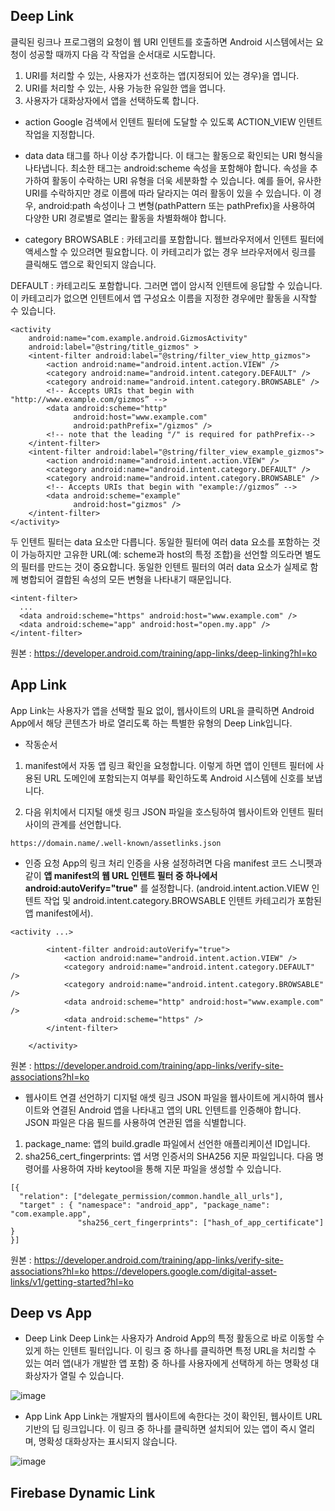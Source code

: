 ## Deep Link
클릭된 링크나 프로그램의 요청이 웹 URI 인텐트를 호출하면 Android 시스템에서는 요청이 성공할 때까지 다음 각 작업을 순서대로 시도합니다.

1. URI를 처리할 수 있는, 사용자가 선호하는 앱(지정되어 있는 경우)을 엽니다.
2. URI를 처리할 수 있는, 사용 가능한 유일한 앱을 엽니다.
3. 사용자가 대화상자에서 앱을 선택하도록 합니다.

- action
Google 검색에서 인텐트 필터에 도달할 수 있도록 ACTION_VIEW 인텐트 작업을 지정합니다.

- data
data 태그를 하나 이상 추가합니다. 이 태그는 활동으로 확인되는 URI 형식을 나타냅니다. 최소한 <data> 태그는 android:scheme 속성을 포함해야 합니다. 
속성을 추가하여 활동이 수락하는 URI 유형을 더욱 세분화할 수 있습니다. 예를 들어, 유사한 URI를 수락하지만 경로 이름에 따라 달라지는 여러 활동이 있을 수 있습니다. 이 경우, android:path 속성이나 그 변형(pathPattern 또는 pathPrefix)을 사용하여 다양한 URI 경로별로 열리는 활동을 차별화해야 합니다.

- category
BROWSABLE : 카테고리를 포함합니다. 웹브라우저에서 인텐트 필터에 액세스할 수 있으려면 필요합니다. 이 카테고리가 없는 경우 브라우저에서 링크를 클릭해도 앱으로 확인되지 않습니다.    
    
DEFAULT : 카테고리도 포함합니다. 그러면 앱이 암시적 인텐트에 응답할 수 있습니다. 이 카테고리가 없으면 인텐트에서 앱 구성요소 이름을 지정한 경우에만 활동을 시작할 수 있습니다.    

```
<activity
    android:name="com.example.android.GizmosActivity"
    android:label="@string/title_gizmos" >
    <intent-filter android:label="@string/filter_view_http_gizmos">
        <action android:name="android.intent.action.VIEW" />
        <category android:name="android.intent.category.DEFAULT" />
        <category android:name="android.intent.category.BROWSABLE" />
        <!-- Accepts URIs that begin with "http://www.example.com/gizmos” -->
        <data android:scheme="http"
              android:host="www.example.com"
              android:pathPrefix="/gizmos" />
        <!-- note that the leading "/" is required for pathPrefix-->
    </intent-filter>
    <intent-filter android:label="@string/filter_view_example_gizmos">
        <action android:name="android.intent.action.VIEW" />
        <category android:name="android.intent.category.DEFAULT" />
        <category android:name="android.intent.category.BROWSABLE" />
        <!-- Accepts URIs that begin with "example://gizmos” -->
        <data android:scheme="example"
              android:host="gizmos" />
    </intent-filter>
</activity>
```

두 인텐트 필터는 data 요소만 다릅니다. 동일한 필터에 여러 data 요소를 포함하는 것이 가능하지만 고유한 URL(예: scheme과 host의 특정 조합)을 선언할 의도라면 별도의 필터를 만드는 것이 중요합니다. 동일한 인텐트 필터의 여러 data 요소가 실제로 함께 병합되어 결합된 속성의 모든 변형을 나타내기 때문입니다.

```
<intent-filter>
  ...
  <data android:scheme="https" android:host="www.example.com" />
  <data android:scheme="app" android:host="open.my.app" />
</intent-filter>
```
    
원본 : https://developer.android.com/training/app-links/deep-linking?hl=ko
## App Link
App Link는 사용자가 앱을 선택할 필요 없이, 웹사이트의 URL을 클릭하면 Android App에서 해당 콘텐츠가 바로 열리도록 하는 특별한 유형의 Deep Link입니다.

- 작동순서
1. manifest에서 자동 앱 링크 확인을 요청합니다. 이렇게 하면 앱이 인텐트 필터에 사용된 URL 도메인에 포함되는지 여부를 확인하도록 Android 시스템에 신호를 보냅니다.    
    
2. 다음 위치에서 디지털 애셋 링크 JSON 파일을 호스팅하여 웹사이트와 인텐트 필터 사이의 관계를 선언합니다.    
```
https://domain.name/.well-known/assetlinks.json
```

- 인증 요청
App의 링크 처리 인증을 사용 설정하려면 다음 manifest 코드 스니펫과 같이 
__앱 manifest의 웹 URL 인텐트 필터 중 하나에서 android:autoVerify="true"__
를 설정합니다. (android.intent.action.VIEW 인텐트 작업 및 android.intent.category.BROWSABLE 인텐트 카테고리가 포함된 앱 manifest에서).    

```
<activity ...>

        <intent-filter android:autoVerify="true">
            <action android:name="android.intent.action.VIEW" />
            <category android:name="android.intent.category.DEFAULT" />
            <category android:name="android.intent.category.BROWSABLE" />
            <data android:scheme="http" android:host="www.example.com" />
            <data android:scheme="https" />
        </intent-filter>

    </activity>
```
    
원본 : https://developer.android.com/training/app-links/verify-site-associations?hl=ko

- 웹사이트 연결 선언하기
디지털 애셋 링크 JSON 파일을 웹사이트에 게시하여 웹사이트와 연결된 Android 앱을 나타내고 앱의 URL 인텐트를 인증해야 합니다. JSON 파일은 다음 필드를 사용하여 연관된 앱을 식별합니다.    
    
1. package_name: 앱의 build.gradle 파일에서 선언한 애플리케이션 ID입니다.
2. sha256_cert_fingerprints: 앱 서명 인증서의 SHA256 지문 파일입니다. 다음 명령어를 사용하여 자바 keytool을 통해 지문 파일을 생성할 수 있습니다.
    
```
[{
  "relation": ["delegate_permission/common.handle_all_urls"],
  "target" : { "namespace": "android_app", "package_name": "com.example.app",
               "sha256_cert_fingerprints": ["hash_of_app_certificate"] }
}]
```
    
원본 : 
https://developer.android.com/training/app-links/verify-site-associations?hl=ko
https://developers.google.com/digital-asset-links/v1/getting-started?hl=ko

## Deep vs App

- Deep Link
Deep Link는 사용자가 Android App의 특정 활동으로 바로 이동할 수 있게 하는 인텐트 필터입니다. 이 링크 중 하나를 클릭하면 특정 URL을 처리할 수 있는 여러 앱(내가 개발한 앱 포함) 중 하나를 사용자에게 선택하게 하는 명확성 대화상자가 열릴 수 있습니다.     

![image](https://user-images.githubusercontent.com/41356481/78000310-0a530b00-736f-11ea-8fe3-d8da5220e4be.png)

- App Link
App Link는 개발자의 웹사이트에 속한다는 것이 확인된, 웹사이트 URL 기반의 딥 링크입니다. 이 링크 중 하나를 클릭하면 설치되어 있는 앱이 즉시 열리며, 명확성 대화상자는 표시되지 않습니다.     

![image](https://user-images.githubusercontent.com/41356481/78000413-31a9d800-736f-11ea-9bf5-ed8adea57c85.png)

## Firebase Dynamic Link
